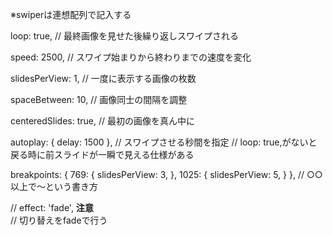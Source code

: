 ※swiperは連想配列で記入する

  loop: true,
  // 最終画像を見せた後繰り返しスワイプされる

  speed: 2500,
  // スワイプ始まりから終わりまでの速度を変化

  slidesPerView: 1,
  // 一度に表示する画像の枚数

  spaceBetween: 10,
  // 画像同士の間隔を調整

  centeredSlides: true,
  // 最初の画像を真ん中に

  autoplay: {
    delay: 1500
  },
  // スワイプさせる秒間を指定
  // loop: true,がないと戻る時に前スライドが一瞬で見える仕様がある

  breakpoints: {
    769: {
      slidesPerView: 3,
    },
    1025: {
      slidesPerView: 5,
    }
  },
  // ○○以上で〜という書き方

  // effect: 'fade', ****注意****  
  // 切り替えをfadeで行う

